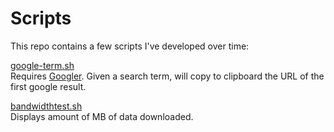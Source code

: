 Scripts
=======

This repo contains a few scripts I've developed over time:

[google-term.sh](https://github.com/CMarah/scripts/blob/main/google-term.sh)<br/>
Requires [Googler](https://github.com/jarun/googler).
Given a search term, will copy to clipboard the URL of the first google result.

[bandwidthtest.sh](https://github.com/CMarah/scripts/blob/main/bandwidthtest.sh)<br/>
Displays amount of MB of data downloaded.
